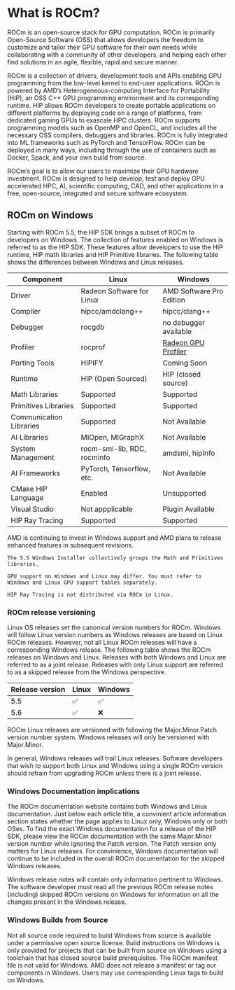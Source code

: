# What is ROCm?

ROCm is an open-source stack for GPU computation. ROCm is primarily Open-Source
Software (OSS) that allows developers the freedom to customize and tailor their
GPU software for their own needs while collaborating with a community of other
developers, and helping each other find solutions in an agile, flexible, rapid
and secure manner.

ROCm is a collection of drivers, development tools and APIs enabling GPU
programming from the low-level kernel to end-user applications. ROCm is powered
by AMD’s Heterogeneous-computing Interface for Portability (HIP), an OSS C++ GPU
programming environment and its corresponding runtime. HIP allows ROCm
developers to create portable applications on different platforms by deploying
code on a range of platforms, from dedicated gaming GPUs to exascale HPC
clusters. ROCm supports programming models such as OpenMP and OpenCL, and
includes all the necessary OSS compilers, debuggers and libraries. ROCm is fully
integrated into ML frameworks such as PyTorch and TensorFlow. ROCm can be
deployed in many ways, including through the use of containers such as Docker,
Spack, and your own build from source.

ROCm’s goal is to allow our users to maximize their GPU hardware investment.
ROCm is designed to help develop, test and deploy GPU accelerated HPC, AI,
scientific computing, CAD, and other applications in a free, open-source,
integrated and secure software ecosystem.

## ROCm on Windows

Starting with ROCm 5.5, the HIP SDK brings a subset of ROCm to developers on Windows.
The collection of features enabled on Windows is referred to as the HIP SDK.
These features allow developers to use the HIP runtime, HIP math libraries
and HIP Primitive libraries. The following table shows the differences
between Windows and Linux releases.

|Component|Linux|Windows|
|---------|-----|-------|
|Driver|Radeon Software for Linux |AMD Software Pro Edition|
|Compiler|hipcc/amdclang++|hipcc/clang++|
|Debugger|rocgdb|no debugger available|
|Profiler|rocprof|[Radeon GPU Profiler](https://gpuopen.com/rgp/)|
|Porting Tools|HIPIFY|Coming Soon|
|Runtime|HIP (Open Sourced)|HIP (closed source)|
|Math Libraries|Supported|Supported|
|Primitives Libraries|Supported|Supported|
|Communication Libraries|Supported|Not Available|
|AI Libraries|MIOpen, MIGraphX|Not Available|
|System Management|rocm-smi-lib, RDC, rocminfo|amdsmi, hipInfo|
|AI Frameworks|PyTorch, Tensorflow, etc.|Not Available|
|CMake HIP Language|Enabled|Unsupported|
|Visual Studio| Not appplicable| Plugin Available|
|HIP Ray Tracing| Supported|Supported|

AMD is continuing to invest in Windows support and AMD plans to release enhanced
features in subsequent revisions.

```{note}
The 5.5 Windows Installer collectively groups the Math and Primitives
libraries.
```

```{note}
GPU support on Windows and Linux may differ. You must refer to
Windows and Linux GPU support tables separately.
```

```{note}
HIP Ray Tracing is not distributed via ROCm in Linux.
```

### ROCm release versioning

Linux OS releases set the canonical version numbers for ROCm. Windows will
follow Linux version numbers as Windows releases are based on Linux ROCm
releases. However, not all Linux ROCm releases will have a corresponding Windows
release. The following table shows the ROCm releases on Windows and Linux. Releases
with both Windows and Linux are referred to as a joint release. Releases with
only Linux support are referred to as a skipped release from the Windows
perspective.

|Release version|Linux|Windows|
|---------------|-----|-------|
|5.5|✅|✅|
|5.6|✅|❌|

ROCm Linux releases are versioned with following the Major.Minor.Patch
version number system. Windows releases will only be versioned with Major.Minor.

In general, Windows releases will trail Linux releases. Software developers that
wish to support both Linux and Windows using a single ROCm version should
refrain from upgrading ROCm unless there is a joint release.

### Windows Documentation implications

The ROCm documentation website contains both Windows and Linux documentation.
Just below each article title, a convinient article information section states
whether the page applies to Linux only, Windows only or both OSes. To find the
exact Windows documentation for a release of the HIP SDK, please view the ROCm documentation with the same
Major.Minor version number while ignoring the Patch version. The Patch version
only matters for Linux releases.  For convinience,
Windows documentation will continue to be included in the overall ROCm
documentation for the skipped Windows releases.

Windows release notes will contain only information pertinent to Windows.
The software developer must read all the previous ROCm release notes (including)
skipped ROCm versions on Windows for information on all the changes present in
the Windows release.

### Windows Builds from Source

Not all source code required to build Windows from source is available under a
permissive open source license. Build instructions on Windows is only provided
for projects that can be built from source on Windows using a toolchain that
has closed source build prerequisites. The ROCm manifest file is not valid for
Windows. AMD does not release a manifest or tag our components in Windows.
Users may use corresponding Linux tags to build on Windows.
